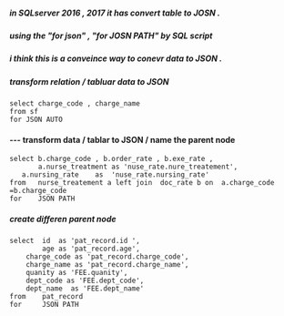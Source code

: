 ##### in SQLserver 2016 , 2017 it has convert table to JOSN .
##### using the "for json" , "for JOSN PATH" by SQL script 
##### i think this is a conveince way to conevr data to JSON . 


>
##### transform relation /  tabluar data to JSON 
    
    select charge_code , charge_name 
    from sf 
    for JSON AUTO 



>
#### --- transform data / tablar to JSON / name the parent node  
    select b.charge_code , b.order_rate , b.exe_rate , 
           a.nurse_treatment as 'nuse_rate.nure_treatement', 
	   a.nursing_rate    as  'nuse_rate.nursing_rate'
    from   nurse_treatement a left join  doc_rate b on  a.charge_code =b.charge_code 
    for    JSON PATH 

>
##### create differen parent node 

    select  id  as 'pat_record.id ', 
            age as 'pat_record.age',  
	    charge_code as 'pat_record.charge_code', 
	    charge_name as 'pat_record.charge_name', 
	    quanity as 'FEE.quanity', 
	    dept_code as 'FEE.dept_code', 
	    dept_name  as 'FEE.dept_name'
    from    pat_record
    for     JSON PATH 



